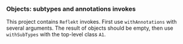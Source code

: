 ### Objects: subtypes and annotations invokes

This project contains `Reflekt` invokes. 
First use `withAnnotations` with several arguments. The result of objects should be empty,
then use `withSubTypes` with the top-level class `A1`.
